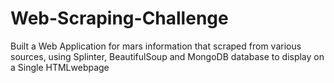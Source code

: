 # Web-Scraping-Challenge
Built a Web Application for mars information that scraped from various sources, using Splinter, BeautifulSoup and MongoDB database to display on a Single HTMLwebpage  
